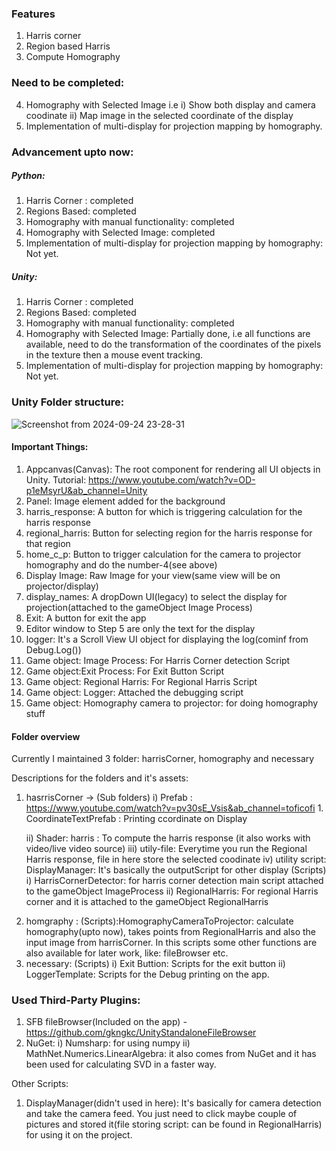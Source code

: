 ### Features
1. Harris corner
2. Region based Harris
3. Compute Homography

### Need to be completed:
4. Homography with Selected Image i.e
	i) Show both display and camera coodinate
	ii) Map image in the selected coordinate of the display
5. Implementation of multi-display for projection mapping by homography. 

### Advancement upto now:
##### Python:
1. Harris Corner : completed
2. Regions Based: completed
3. Homography with manual functionality: completed
4.  Homography with Selected Image: completed
5. Implementation of multi-display for projection mapping by homography: Not yet.

##### Unity:
1. Harris Corner : completed
2. Regions Based: completed
3. Homography with manual functionality: completed
4.  Homography with Selected Image: Partially done, i.e all functions are available, need to do the transformation of the coordinates of the pixels in the texture then a mouse event tracking. 
5. Implementation of multi-display for projection mapping by homography: Not yet.


### Unity Folder structure: 
![Screenshot from 2024-09-24 23-28-31](https://github.com/user-attachments/assets/bd0c3108-cf20-40c2-9b52-c940b7e164c6)

#### Important Things:
1. Appcanvas(Canvas): The root component for rendering all UI objects in Unity. Tutorial: https://www.youtube.com/watch?v=OD-p1eMsyrU&ab_channel=Unity
2. Panel: Image element added for the background
3. harris_response: A button for which is triggering calculation for the harris response
4. regional_harris: Button for selecting region for the harris response for that region
5. home_c_p: Button to trigger calculation for the camera to projector homography and do the number-4(see above)
6. Display Image: Raw Image for your view(same view will be on projector/display)
7. display_names: A dropDown UI(legacy) to select the display for projection(attached to the gameObject Image Process)
8. Exit: A button for exit the app
9. Editor window to Step 5 are only the text for the display
10. logger: It's a Scroll View UI object for displaying the log(cominf from Debug.Log())
11. Game object: Image Process: For Harris Corner detection Script
12. Game object:Exit Process: For Exit Button Script
13. Game object: Regional Harris: For Regional Harris Script
14. Game object: Logger: Attached the debugging script
15. Game object: Homography  camera to projector: for doing homography stuff
    

#### Folder overview
Currently I maintained 3 folder: harrisCorner, homography and necessary

Descriptions for the folders and it's assets:
1. hasrrisCorner -> (Sub folders)
     i) Prefab : https://www.youtube.com/watch?v=pv30sE_Vsis&ab_channel=toficofi
            1. CoordinateTextPrefab : Printing ccordinate on Display
        
     ii) Shader: harris : To compute the harris response (it also works with video/live video source)
     iii) utily-file: Everytime you run the Regional Harris response, file in here store the selected coodinate
     iv) utility script: DisplayManager: It's basically the outputScript for other display
   (Scripts)
   i) HarrisCornerDetector: for harris corner detection main script attached to the gameObject ImageProcess
   ii) RegionalHarris: For regional Harris corner and it is attached to the gameObject RegionalHarris
2) homgraphy : (Scripts):HomographyCameraToProjector: calculate homography(upto now), takes points from RegionalHarris and also the input image from harrisCorner. In this scripts some other functions are also available for later work, like: fileBrowser etc.
3) necessary: (Scripts)
   i) Exit Buttion: Scripts for the exit button
   ii) LoggerTemplate: Scripts for the Debug printing on the app.


### Used Third-Party Plugins:
1. SFB fileBrowser(Included on the app) - https://github.com/gkngkc/UnityStandaloneFileBrowser
2. NuGet: i) Numsharp: for using numpy
         ii) MathNet.Numerics.LinearAlgebra: it also comes from NuGet and it has been used for calculating SVD in a faster way.

Other Scripts: 
 1. DisplayManager(didn't used in here): It's basically for camera detection and take the camera feed. You just need to click maybe couple of pictures and stored it(file storing script: can be found in RegionalHarris) for using it on the project.



















